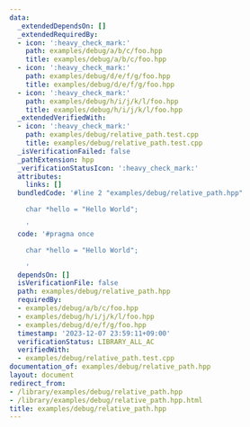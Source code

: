 ```yaml
---
data:
  _extendedDependsOn: []
  _extendedRequiredBy:
  - icon: ':heavy_check_mark:'
    path: examples/debug/a/b/c/foo.hpp
    title: examples/debug/a/b/c/foo.hpp
  - icon: ':heavy_check_mark:'
    path: examples/debug/d/e/f/g/foo.hpp
    title: examples/debug/d/e/f/g/foo.hpp
  - icon: ':heavy_check_mark:'
    path: examples/debug/h/i/j/k/l/foo.hpp
    title: examples/debug/h/i/j/k/l/foo.hpp
  _extendedVerifiedWith:
  - icon: ':heavy_check_mark:'
    path: examples/debug/relative_path.test.cpp
    title: examples/debug/relative_path.test.cpp
  _isVerificationFailed: false
  _pathExtension: hpp
  _verificationStatusIcon: ':heavy_check_mark:'
  attributes:
    links: []
  bundledCode: '#line 2 "examples/debug/relative_path.hpp"

    char *hello = "Hello World";

    '
  code: '#pragma once

    char *hello = "Hello World";

    '
  dependsOn: []
  isVerificationFile: false
  path: examples/debug/relative_path.hpp
  requiredBy:
  - examples/debug/a/b/c/foo.hpp
  - examples/debug/h/i/j/k/l/foo.hpp
  - examples/debug/d/e/f/g/foo.hpp
  timestamp: '2023-12-07 23:59:11+09:00'
  verificationStatus: LIBRARY_ALL_AC
  verifiedWith:
  - examples/debug/relative_path.test.cpp
documentation_of: examples/debug/relative_path.hpp
layout: document
redirect_from:
- /library/examples/debug/relative_path.hpp
- /library/examples/debug/relative_path.hpp.html
title: examples/debug/relative_path.hpp
---
```

